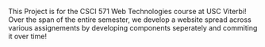 This Project is for the CSCI 571 Web Technologies course at USC Viterbi!
Over the span of the entire semester, we develop a website spread across various assignements by developing components seperately and commiting it over time!
